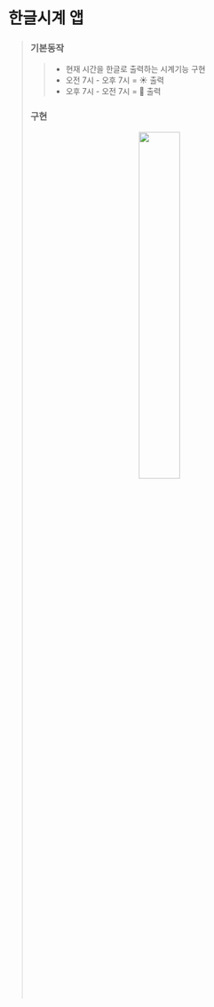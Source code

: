# 한글시계 앱

> ### 기본동작 
>> * 현재 시간을 한글로 출력하는 시계기능 구현
>> * 오전 7시 - 오후 7시 = ☀️ 출력
>> * 오후 7시 - 오전 7시 = 🌙 출력
>> 
>> 
>> 
>> 
>>  
>
>
>### 구현 
><p align="center"><img width="40%" src="https://user-images.githubusercontent.com/78553659/142827107-10088a93-35a7-46a7-b814-41e276288f9f.gif"/></p>
> 
